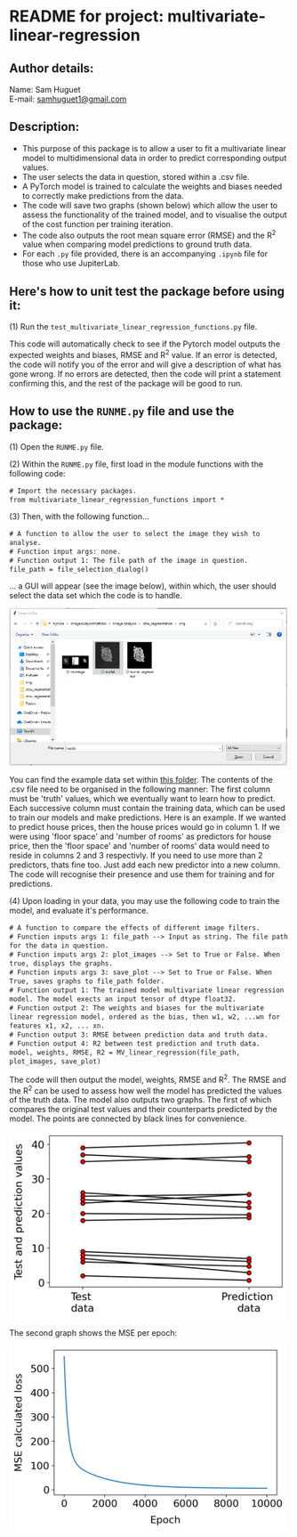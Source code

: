 # README for project: multivariate-linear-regression

## Author details: 
Name: Sam Huguet  
E-mail: samhuguet1@gmail.com

## Description:   
- This purpose of this package is to allow a user to fit a multivariate linear model to multidimensional data in order to predict corresponding output values. 
- The user selects the data in question, stored within a .csv file. 
- A PyTorch model is trained to calculate the weights and biases needed to correctly make predictions from the data.
- The code will save two graphs (shown below) which allow the user to assess the functionality of the trained model, and to visualise the output of the cost function per training iteration. 
- The code also outputs the root mean square error (RMSE) and the R<sup>2</sup> value when comparing model predictions to ground truth data. 
- For each ```.py``` file provided, there is an accompanying ```.ipynb``` file for those who use JupiterLab.

## Here's how to unit test the package before using it: 

(1) Run the ```test_multivariate_linear_regression_functions.py``` file.  

This code will automatically check to see if the Pytorch model outputs the expected weights and biases, RMSE and R<sup>2</sup> value. If an error is detected, the code will notify you of the error and will give a description of what has gone wrong. If no errors are detected, then the code will print a statement confirming this, and the rest of the package will be good to run. 

## How to use the ```RUNME.py``` file and use the package: 

(1) Open the ```RUNME.py``` file. 

(2) Within the ```RUNME.py``` file, first load in the module functions with the following code:

```
# Import the necessary packages.
from multivariate_linear_regression_functions import *
```

(3) Then, with the following function...
```
# A function to allow the user to select the image they wish to analyse. 
# Function input args: none. 
# Function output 1: The file path of the image in question. 
file_path = file_selection_dialog()
```
... a GUI will appear (see the image below), within which, the user should select the data set which the code is to handle.

<img src="https://github.com/SamHSoftware/Machine-Learning/blob/main/multivariate-linear-regression/img/File%20selection.PNG?raw=true" alt="file selection GUI" width="500"/>

You can find the example data set within [this folder](https://github.com/SamHSoftware/Machine-Learning/blob/main/multivariate-linear-regression/data/MV_linear_regression_data.csv). The contents of the .csv file need to be organised in the following manner: The first column must be 'truth' values, which we eventually want to learn how to predict. Each successive column must contain the training data, which can be used to train our models and make predictions. Here is an example. If we wanted to predict house prices, then the house prices would go in column 1. If we were using 'floor space' and 'number of rooms' as predictors for house price, then the 'floor space' and 'number of rooms' data would need to reside in columns 2 and 3 respectivly. If you need to use more than 2 predictors, thats fine too. Just add each new predictor into a new column. The code will recognise their presence and use them for training and for predictions. 

(4) Upon loading in your data, you may use the following code to train the model, and evaluate it's performance. 

```
# A function to compare the effects of different image filters.
# Function inputs args 1: file_path --> Input as string. The file path for the data in question.
# Function inputs args 2: plot_images --> Set to True or False. When true, displays the graphs. 
# Function inputs args 3: save_plot --> Set to True or False. When True, saves graphs to file_path folder.
# Function output 1: The trained model multivariate linear regression model. The model exects an input tensor of dtype float32.
# Function output 2: The weights and biases for the multivariate linear regression model, ordered as the bias, then w1, w2, ...wn for features x1, x2, ... xn.
# Function output 3: RMSE between prediction data and truth data. 
# Function output 4: R2 between test prediction and truth data. 
model, weights, RMSE, R2 = MV_linear_regression(file_path, plot_images, save_plot)
```

The code will then output the model, weights, RMSE and R<sup>2</sup>. The RMSE and the R<sup>2</sup> can be used to assess how well the model has predicted the values of the truth data. The model also outputs two graphs. The first of which compares the original test values and their counterparts predicted by the model. The points are connected by black lines for convenience. 

<img src="https://github.com/SamHSoftware/Machine-Learning/blob/main/multivariate-linear-regression/img/MV_linear_regression_data_evaluation.png?raw=true" alt="file selection GUI" width="500"/>  

The second graph shows the MSE per epoch: 

<img src="https://github.com/SamHSoftware/Machine-Learning/blob/main/multivariate-linear-regression/img/MV_linear_regression_data_MSE_loss.png?raw=true" alt="file selection GUI" width="500"/>  

